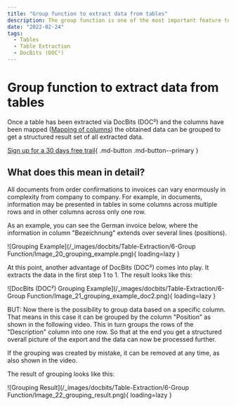 ```yaml
---
title: "Group function to extract data from tables"
description: The group function is one of the most important feature to extract data form tables. Once a table has been extracted via DocBits (DOC²) and the columns have been mapped the obtained data can be grouped to get a structured result set of all extracted data.
date: "2022-02-24"
tags:
  - Tables
  - Table Extraction
  - DocBits (DOC²)
---
```


# Group function to extract data from tables

Once a table has been extracted via DocBits (DOC²) and the columns have been mapped ([Mapping of columns](/docbits/table-extraction/mapping-of-columns/)) the obtained data can be grouped to get a structured result set of all extracted data.

[Sign up for a 30 days free trail](https://app.polydocs.io){ .md-button .md-button--primary }

## What does this mean in detail?

All documents from order confirmations to invoices can vary enormously in complexity from company to company. For example, in documents, information may be presented in tables in some columns across multiple rows and in other columns across only one row.

As an example, you can see the German invoice below, where the information in column "Bezeichnung" extends over several lines (positions).

![Grouping Example](/_images/docbits/Table-Extraction/6-Group Function/Image_20_grouping_example.png){ loading=lazy }

At this point, another advantage of DocBits (DOC²) comes into play. It extracts the data in the first step 1 to 1. The result looks like this:

![DocBits (DOC²) Grouping Example](/_images/docbits/Table-Extraction/6-Group Function/Image_21_grouping_example_doc2.png){ loading=lazy }

BUT: Now there is the possibility to group data based on a specific column. That means in this case it can be grouped by the column "Position" as shown in the following video. This in turn groups the rows of the "Description" column into one row. So that at the end you get a structured overall picture of the export and the data can now be processed further.

If the grouping was created by mistake, it can be removed at any time, as also shown in the video.

The result of grouping looks like this:

![Grouping Result](/_images/docbits/Table-Extraction/6-Group Function/Image_22_grouping_result.png){ loading=lazy }
